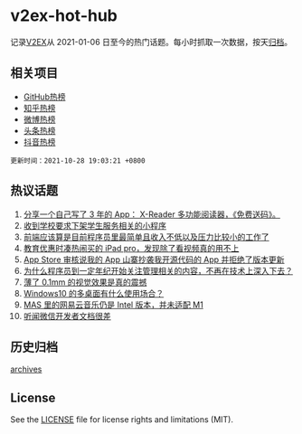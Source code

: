 # v2ex-hot-hub

 记录[V2EX](https://www.v2ex.com/)从 2021-01-06 日至今的热门话题。每小时抓取一次数据，按天[归档](archives)。
 
 ## 相关项目

- [GitHub热榜](https://github.com/snaildev/github-hot-hub)
- [知乎热榜](https://github.com/snaildev/zhihu-hot-hub)
- [微博热榜](https://github.com/snaildev/weibo-hot-hub)
- [头条热榜](https://github.com/snaildev/toutiao-hot-hub)
- [抖音热榜](https://github.com/snaildev/douyin-hot-hub)


 `更新时间：2021-10-28 19:03:21 +0800`

## 热议话题

1. [分享一个自己写了 3 年的 App： X-Reader 多功能阅读器，《免费送码》。](https://www.v2ex.com/t/811102)
1. [收到学校要求下架学生服务相关的小程序](https://www.v2ex.com/t/811121)
1. [前端应该算是目前程序员里最简单且收入不低以及压力比较小的工作了](https://www.v2ex.com/t/811122)
1. [教育优惠时凑热闹买的 iPad pro，发现除了看视频真的用不上](https://www.v2ex.com/t/811128)
1. [App Store 审核说我的 App 山寨抄袭我开源代码的 App 并拒绝了版本更新](https://www.v2ex.com/t/811123)
1. [为什么程序员到一定年纪开始关注管理相关的内容，不再在技术上深入下去？](https://www.v2ex.com/t/811237)
1. [薄了 0.1mm 的视觉效果是真的震撼](https://www.v2ex.com/t/811201)
1. [Windows10 的多桌面有什么使用场合？](https://www.v2ex.com/t/811060)
1. [MAS 里的网易云音乐仍是 Intel 版本，并未适配 M1](https://www.v2ex.com/t/811105)
1. [听闻微信开发者文档很差](https://www.v2ex.com/t/811162)

## 历史归档

[archives](archives)

## License

See the [LICENSE](LICENSE) file for license rights and limitations (MIT).
